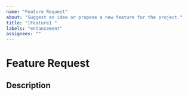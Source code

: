 ```yaml
---
name: "Feature Request"
about: "Suggest an idea or propose a new feature for the project."
title: "[Feature] "
labels: "enhancement"
assignees: ""
---
```


# Feature Request

## Description

<!--
Clearly and concisely describe the feature you are proposing. Is it related to a
problem you're having or a common frustration?

Describe the solution you would like to see.

Describe any alternatives that you've considered, if applicable.

Add any additional context that may be helpful for making your feature request a
reality!
-->
